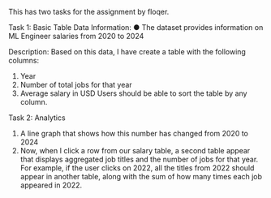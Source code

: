 This has two tasks for the assignment by floqer.

Task 1: Basic Table
Data Information:
● The dataset provides information on ML Engineer salaries from 2020 to 2024

Description:
Based on this data, I have create a table with the following columns:
1. Year
2. Number of total jobs for that year
3. Average salary in USD
Users should be able to sort the table by any column.

Task 2: Analytics
1. A line graph that shows how this number has changed from 2020 to 2024 
2. Now, when I click a row from our salary table, a second table appear that displays
aggregated job titles and the number of jobs for that year. For example, if the user clicks on
2022, all the titles from 2022 should appear in another table, along with the sum of how many
times each job appeared in 2022.

